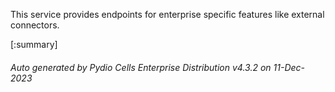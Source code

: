 






This service provides endpoints for enterprise specific features like external connectors.

[:summary]

###### Auto generated by Pydio Cells Enterprise Distribution v4.3.2 on 11-Dec-2023
